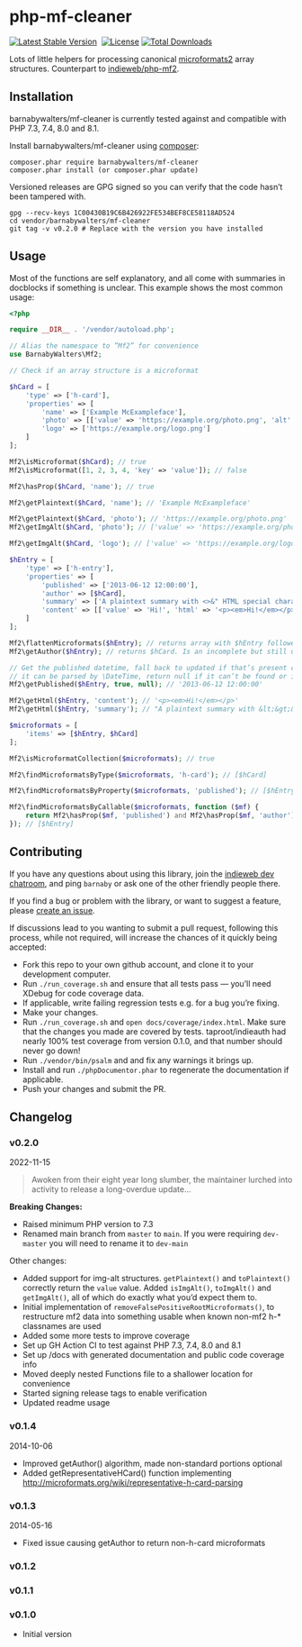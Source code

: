 # php-mf-cleaner

[![Latest Stable Version](http://poser.pugx.org/barnabywalters/mf-cleaner/v)](https://packagist.org/packages/barnabywalters/mf-cleaner) <a href="https://github.com/barnabywalters/mf-cleaner/actions/workflows/php.yml"><img src="https://github.com/barnabywalters/php-mf-cleaner/actions/workflows/php.yml/badge.svg?branch=main" alt="" /></a> [![License](http://poser.pugx.org/barnabywalters/mf-cleaner/license)](https://packagist.org/packages/barnabywalters/mf-cleaner) [![Total Downloads](http://poser.pugx.org/barnabywalters/mf-cleaner/downloads)](https://packagist.org/packages/barnabywalters/mf-cleaner) 

Lots of little helpers for processing canonical [microformats2](http://microformats.org/wiki/microformats2) array structures. Counterpart to [indieweb/php-mf2](https://github.com/indieweb/php-mf2).

## Installation

barnabywalters/mf-cleaner is currently tested against and compatible with PHP 7.3, 7.4, 8.0 and 8.1.

Install barnabywalters/mf-cleaner using [composer](https://getcomposer.org/):

    composer.phar require barnabywalters/mf-cleaner
    composer.phar install (or composer.phar update)

Versioned releases are GPG signed so you can verify that the code hasn’t been tampered with.

    gpg --recv-keys 1C00430B19C6B426922FE534BEF8CE58118AD524
    cd vendor/barnabywalters/mf-cleaner
    git tag -v v0.2.0 # Replace with the version you have installed

## Usage

Most of the functions are self explanatory, and all come with summaries in docblocks if something is unclear. This example shows the most common usage:

```php
<?php

require __DIR__ . '/vendor/autoload.php';

// Alias the namespace to ”Mf2” for convenience
use BarnabyWalters\Mf2;

// Check if an array structure is a microformat

$hCard = [
	'type' => ['h-card'],
	'properties' => [
		'name' => ['Example McExampleface'],
		'photo' => [['value' => 'https://example.org/photo.png', 'alt' => 'a photo of an example']],
		'logo' => ['https://example.org/logo.png']
	]
];

Mf2\isMicroformat($hCard); // true
Mf2\isMicroformat([1, 2, 3, 4, 'key' => 'value']); // false

Mf2\hasProp($hCard, 'name'); // true

Mf2\getPlaintext($hCard, 'name'); // 'Example McExampleface'

Mf2\getPlaintext($hCard, 'photo'); // 'https://example.org/photo.png'
Mf2\getImgAlt($hCard, 'photo'); // ['value' => 'https://example.org/photo.png', 'alt' => 'a photo of an example']

Mf2\getImgAlt($hCard, 'logo'); // ['value' => 'https://example.org/logo.png', 'alt' => '']

$hEntry = [
	'type' => ['h-entry'],
	'properties' => [
		'published' => ['2013-06-12 12:00:00'],
		'author' => [$hCard],
		'summary' => ['A plaintext summary with <>&" HTML special characters :o'],
		'content' => [['value' => 'Hi!', 'html' => '<p><em>Hi!</em></p>']]
	]
];

Mf2\flattenMicroformats($hEntry); // returns array with $hEntry followed by $hCard
Mf2\getAuthor($hEntry); // returns $hCard. Is an incomplete but still useful implementation of https://indieweb.org/authorship-spec which doesn’t follow links.

// Get the published datetime, fall back to updated if that’s present check that
// it can be parsed by \DateTime, return null if it can’t be found or is invalid
Mf2\getPublished($hEntry, true, null); // '2013-06-12 12:00:00'

Mf2\getHtml($hEntry, 'content'); // '<p><em>Hi!</em></p>'
Mf2\getHtml($hEntry, 'summary'); // "A plaintext summary with &lt;&gt;&amp;&quot; HTML special characters :o"

$microformats = [
	'items' => [$hEntry, $hCard]
];

Mf2\isMicroformatCollection($microformats); // true

Mf2\findMicroformatsByType($microformats, 'h-card'); // [$hCard]

Mf2\findMicroformatsByProperty($microformats, 'published'); // [$hEntry]

Mf2\findMicroformatsByCallable($microformats, function ($mf) {
	return Mf2\hasProp($mf, 'published') and Mf2\hasProp($mf, 'author');
}); // [$hEntry]

```

## Contributing

If you have any questions about using this library, join the [indieweb dev chatroom](https://chat.indieweb.org/dev/), and ping `barnaby` or ask one of the other friendly people there.

If you find a bug or problem with the library, or want to suggest a feature, please [create an issue](https://github.com/barnabywalters/php-mf-cleaner/issues/new).

If discussions lead to you wanting to submit a pull request, following this process, while not required, will increase the chances of it quickly being accepted:

* Fork this repo to your own github account, and clone it to your development computer.
* Run `./run_coverage.sh` and ensure that all tests pass — you’ll need XDebug for code coverage data.
* If applicable, write failing regression tests e.g. for a bug you’re fixing.
* Make your changes.
* Run `./run_coverage.sh` and `open docs/coverage/index.html`. Make sure that the changes you made are covered by tests. taproot/indieauth had nearly 100% test coverage from version 0.1.0, and that number should never go down!
* Run `./vendor/bin/psalm` and and fix any warnings it brings up.
* Install and run `./phpDocumentor.phar` to regenerate the documentation if applicable.
* Push your changes and submit the PR.

## Changelog

### v0.2.0

2022-11-15

> Awoken from their eight year long slumber, the maintainer lurched into activity to release a long-overdue update…

**Breaking Changes:**

* Raised minimum PHP version to 7.3
* Renamed main branch from `master` to `main`. If you were requiring `dev-master` you will need to rename it to `dev-main`

Other changes:

* Added support for img-alt structures. `getPlaintext()` and `toPlaintext()` correctly return the `value` value. Added `isImgAlt()`, `toImgAlt()` and `getImgAlt()`, all of which do exactly what you’d expect them to.
* Initial implementation of `removeFalsePositiveRootMicroformats()`, to restructure mf2 data into something usable when known non-mf2 h-* classnames are used
* Added some more tests to improve coverage
* Set up GH Action CI to test against PHP 7.3, 7.4, 8.0 and 8.1
* Set up /docs with generated documentation and public code coverage info
* Moved deeply nested Functions file to a shallower location for convenience
* Started signing release tags to enable verification
* Updated readme usage

### v0.1.4
2014-10-06

* Improved getAuthor() algorithm, made non-standard portions optional
* Added getRepresentativeHCard() function implementing http://microformats.org/wiki/representative-h-card-parsing

### v0.1.3
2014-05-16

* Fixed issue causing getAuthor to return non-h-card microformats

### v0.1.2

### v0.1.1

### v0.1.0
* Initial version